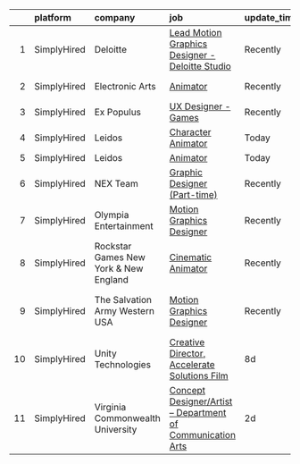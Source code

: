 

|    | platform    | company                               | job                                                                                                                                                                 | update_time   | location                 |
|---:|:------------|:--------------------------------------|:--------------------------------------------------------------------------------------------------------------------------------------------------------------------|:--------------|:-------------------------|
|  1 | SimplyHired | Deloitte                              | [Lead Motion Graphics Designer - Deloitte Studio](https://www.simplyhired.com/job/2Rf4an1KeYHtVfVaFIeFEu_zMjSfBC9sP8YB96h2Ml3nHRVjJrGZaQ?q=vfx+designer)            | Recently      | Austin, TX +39 locations |
|  2 | SimplyHired | Electronic Arts                       | [Animator](https://www.simplyhired.com/job/Sv4J4jhMlv3yr73aY2mdhaCDWGgQJZiKvBFnTCZDXiWmRx5dZJzRZA?q=vfx+designer)                                                   | Recently      | Orlando, FL              |
|  3 | SimplyHired | Ex Populus                            | [UX Designer - Games](https://www.simplyhired.com/job/uV2CGJ_yRPCTrOr8w6-wyR6MnmE7cjxRuTkSXGIV1qv07AkaNDr7nw?q=vfx+designer)                                        | Recently      | Remote                   |
|  4 | SimplyHired | Leidos                                | [Character Animator](https://www.simplyhired.com/job/-ZQwarqxvC0zdhkUhPMwAEL6SmmBt9cFzBzHmDpNxdOO5PviGmJtBQ?q=vfx+designer)                                         | Today         | Remote                   |
|  5 | SimplyHired | Leidos                                | [Animator](https://www.simplyhired.com/job/2umT7PMnHtqPE2xJRF89A1oP-elLsEp9k52tP7wTQVN-gbMRReexWQ?q=vfx+designer)                                                   | Today         | Remote                   |
|  6 | SimplyHired | NEX Team                              | [Graphic Designer (Part-time)](https://www.simplyhired.com/job/ArAeCERgNJnSROsAEp2n_qO-I_lzyfnz6bM36NLhmwbGxJAjPueYyg?q=vfx+designer)                               | Recently      | Remote                   |
|  7 | SimplyHired | Olympia Entertainment                 | [Motion Graphics Designer](https://www.simplyhired.com/job/Jmp_eypt4zbBFGOcJT49EbTzbrTaIVtBX4jY--MTxKBR6UstpO3ZyA?q=vfx+designer)                                   | Recently      | Detroit, MI              |
|  8 | SimplyHired | Rockstar Games New York & New England | [Cinematic Animator](https://www.simplyhired.com/job/uRzqCS1kSbIsAXcS5tSFmL8GCRV-TP4Yz2vg_XxSWOyL3BE_CNr4cw?q=vfx+designer)                                         | Recently      | New York, NY             |
|  9 | SimplyHired | The Salvation Army Western USA        | [Motion Graphics Designer](https://www.simplyhired.com/job/AnsFWL7J5Bc_VD1to1zlzfR6RrvvnuZMSho81G0I2FJCt2c02J_9GA?q=vfx+designer)                                   | Recently      | Rancho Palos Verdes, CA  |
| 10 | SimplyHired | Unity Technologies                    | [Creative Director, Accelerate Solutions Film](https://www.simplyhired.com/job/_OqjHP0hWadqfMogisamb9i3PZQp8S3HmAid-TYY4Q18VHXRJ350RA?q=vfx+designer)               | 8d            | Burbank, CA              |
| 11 | SimplyHired | Virginia Commonwealth University      | [Concept Designer/Artist – Department of Communication Arts](https://www.simplyhired.com/job/UYn1GC09c5YWOGub2EKG--7J0N-1e3LQkuFVT9g8tOSFCWrKifAMCw?q=vfx+designer) | 2d            | Richmond, VA             |